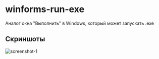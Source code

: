 # winforms-run-exe
Аналог окна "Выполнить" в Windows, который может запускать .exe
## Скриншоты
![screenshot-1](/screenshot-1 "screenshot-1")
